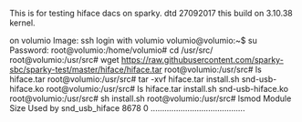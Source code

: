This is for testing hiface dacs on sparky. dtd 27092017
this build on 3.10.38 kernel.

on volumio Image:
ssh login with volumio
volumio@volumio:~$ su
Password:
root@volumio:/home/volumio# cd /usr/src/
root@volumio:/usr/src# wget https://raw.githubusercontent.com/sparky-sbc/sparky-test/master/hiface/hiface.tar
root@volumio:/usr/src# ls
hiface.tar
root@volumio:/usr/src# tar -xvf hiface.tar
install.sh
snd-usb-hiface.ko
root@volumio:/usr/src# ls
hiface.tar  install.sh  snd-usb-hiface.ko
root@volumio:/usr/src# sh install.sh
root@volumio:/usr/src# lsmod
Module                  Size  Used by
snd_usb_hiface          8678  0
.........................................

